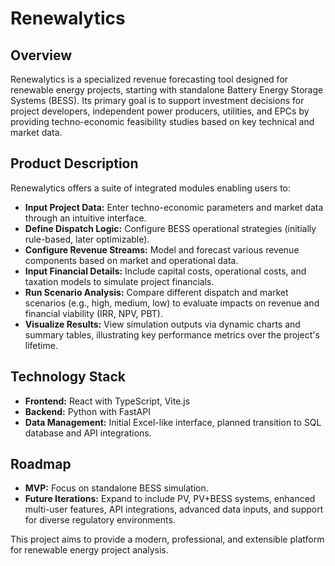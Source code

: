 # Renewalytics

## Overview

Renewalytics is a specialized revenue forecasting tool designed for renewable energy projects, starting with standalone Battery Energy Storage Systems (BESS). Its primary goal is to support investment decisions for project developers, independent power producers, utilities, and EPCs by providing techno-economic feasibility studies based on key technical and market data.

## Product Description

Renewalytics offers a suite of integrated modules enabling users to:

- **Input Project Data:** Enter techno-economic parameters and market data through an intuitive interface.
- **Define Dispatch Logic:** Configure BESS operational strategies (initially rule-based, later optimizable).
- **Configure Revenue Streams:** Model and forecast various revenue components based on market and operational data.
- **Input Financial Details:** Include capital costs, operational costs, and taxation models to simulate project financials.
- **Run Scenario Analysis:** Compare different dispatch and market scenarios (e.g., high, medium, low) to evaluate impacts on revenue and financial viability (IRR, NPV, PBT).
- **Visualize Results:** View simulation outputs via dynamic charts and summary tables, illustrating key performance metrics over the project's lifetime.

## Technology Stack

- **Frontend:** React with TypeScript, Vite.js
- **Backend:** Python with FastAPI
- **Data Management:** Initial Excel-like interface, planned transition to SQL database and API integrations.

## Roadmap

- **MVP:** Focus on standalone BESS simulation.
- **Future Iterations:** Expand to include PV, PV+BESS systems, enhanced multi-user features, API integrations, advanced data inputs, and support for diverse regulatory environments.

This project aims to provide a modern, professional, and extensible platform for renewable energy project analysis.

